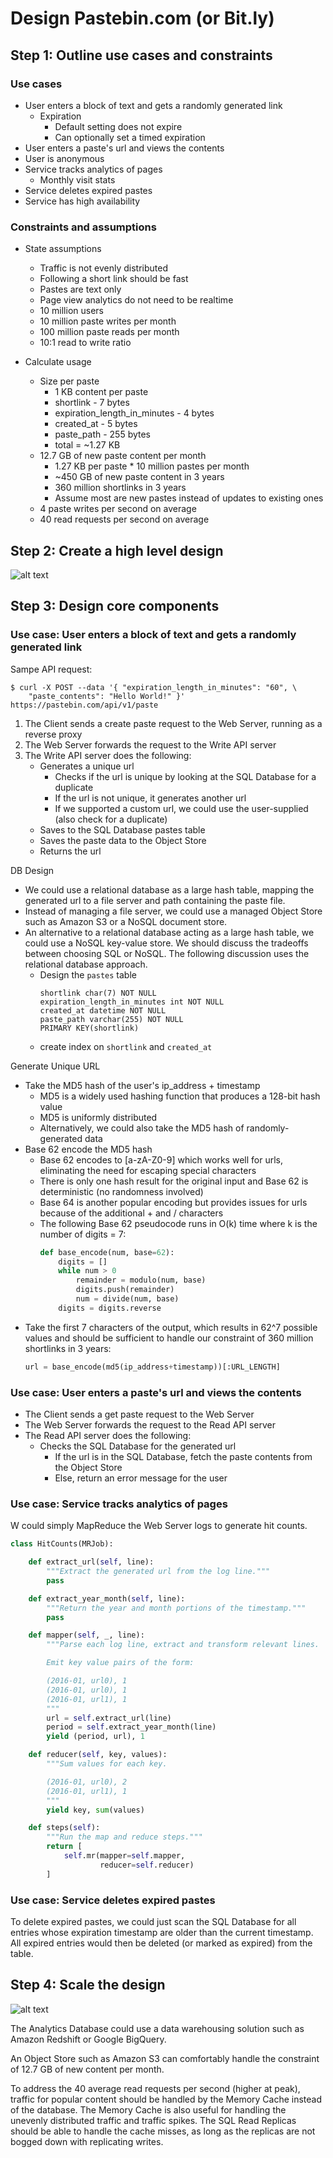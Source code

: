 # Design Pastebin.com (or Bit.ly)

## Step 1: Outline use cases and constraints
### Use cases
* User enters a block of text and gets a randomly generated link
    * Expiration
        * Default setting does not expire
        * Can optionally set a timed expiration
* User enters a paste's url and views the contents
* User is anonymous
* Service tracks analytics of pages
    * Monthly visit stats
* Service deletes expired pastes
* Service has high availability

### Constraints and assumptions
* State assumptions
    * Traffic is not evenly distributed
    * Following a short link should be fast
    * Pastes are text only
    * Page view analytics do not need to be realtime
    * 10 million users
    * 10 million paste writes per month
    * 100 million paste reads per month
    * 10:1 read to write ratio

* Calculate usage
    * Size per paste
        * 1 KB content per paste
        * shortlink - 7 bytes
        * expiration_length_in_minutes - 4 bytes
        * created_at - 5 bytes
        * paste_path - 255 bytes
        * total = ~1.27 KB
    * 12.7 GB of new paste content per month
        * 1.27 KB per paste * 10 million pastes per month
        * ~450 GB of new paste content in 3 years
        * 360 million shortlinks in 3 years
        * Assume most are new pastes instead of updates to existing ones
    * 4 paste writes per second on average
    * 40 read requests per second on average

## Step 2: Create a high level design
![alt text](high_level_design.png) <br />

## Step 3: Design core components
### Use case: User enters a block of text and gets a randomly generated link
Sampe API request:
```
$ curl -X POST --data '{ "expiration_length_in_minutes": "60", \
    "paste_contents": "Hello World!" }' https://pastebin.com/api/v1/paste
```

1. The Client sends a create paste request to the Web Server, running as a reverse proxy
2. The Web Server forwards the request to the Write API server
3. The Write API server does the following:
    * Generates a unique url
        * Checks if the url is unique by looking at the SQL Database for a duplicate
        * If the url is not unique, it generates another url
        * If we supported a custom url, we could use the user-supplied (also check for a duplicate)
    * Saves to the SQL Database pastes table
    * Saves the paste data to the Object Store
    * Returns the url

DB Design
* We could use a relational database as a large hash table, mapping the generated url to a file server and path containing the paste file.
* Instead of managing a file server, we could use a managed Object Store such as Amazon S3 or a NoSQL document store.
* An alternative to a relational database acting as a large hash table, we could use a NoSQL key-value store. We should discuss the tradeoffs between choosing SQL or NoSQL. The following discussion uses the relational database approach.
    * Design the `pastes` table
        ```
        shortlink char(7) NOT NULL
        expiration_length_in_minutes int NOT NULL
        created_at datetime NOT NULL
        paste_path varchar(255) NOT NULL
        PRIMARY KEY(shortlink)
        ```
    * create index on `shortlink` and `created_at`

Generate Unique URL
* Take the MD5 hash of the user's ip_address + timestamp
    * MD5 is a widely used hashing function that produces a 128-bit hash value
    * MD5 is uniformly distributed
    * Alternatively, we could also take the MD5 hash of randomly-generated data
* Base 62 encode the MD5 hash
    * Base 62 encodes to [a-zA-Z0-9] which works well for urls, eliminating the need for escaping special characters
    * There is only one hash result for the original input and Base 62 is deterministic (no randomness involved)
    * Base 64 is another popular encoding but provides issues for urls because of the additional + and / characters
    * The following Base 62 pseudocode runs in O(k) time where k is the number of digits = 7:
        ```python
        def base_encode(num, base=62):
            digits = []
            while num > 0
                remainder = modulo(num, base)
                digits.push(remainder)
                num = divide(num, base)
            digits = digits.reverse
        ```
* Take the first 7 characters of the output, which results in 62^7 possible values and should be sufficient to handle our constraint of 360 million shortlinks in 3 years:
    ```python
    url = base_encode(md5(ip_address+timestamp))[:URL_LENGTH]
    ```

### Use case: User enters a paste's url and views the contents
* The Client sends a get paste request to the Web Server
* The Web Server forwards the request to the Read API server
* The Read API server does the following:
    * Checks the SQL Database for the generated url
        * If the url is in the SQL Database, fetch the paste contents from the Object Store
        * Else, return an error message for the user

### Use case: Service tracks analytics of pages
W could simply MapReduce the Web Server logs to generate hit counts.
```python
class HitCounts(MRJob):

    def extract_url(self, line):
        """Extract the generated url from the log line."""
        pass

    def extract_year_month(self, line):
        """Return the year and month portions of the timestamp."""
        pass

    def mapper(self, _, line):
        """Parse each log line, extract and transform relevant lines.

        Emit key value pairs of the form:

        (2016-01, url0), 1
        (2016-01, url0), 1
        (2016-01, url1), 1
        """
        url = self.extract_url(line)
        period = self.extract_year_month(line)
        yield (period, url), 1

    def reducer(self, key, values):
        """Sum values for each key.

        (2016-01, url0), 2
        (2016-01, url1), 1
        """
        yield key, sum(values)

    def steps(self):
        """Run the map and reduce steps."""
        return [
            self.mr(mapper=self.mapper,
                    reducer=self.reducer)
        ]

```

### Use case: Service deletes expired pastes
To delete expired pastes, we could just scan the SQL Database for all entries whose expiration timestamp are older than the current timestamp. All expired entries would then be deleted (or marked as expired) from the table.

## Step 4: Scale the design
![alt text](scale_design.png) <br />

The Analytics Database could use a data warehousing solution such as Amazon Redshift or Google BigQuery.

An Object Store such as Amazon S3 can comfortably handle the constraint of 12.7 GB of new content per month.

To address the 40 average read requests per second (higher at peak), traffic for popular content should be handled by the Memory Cache instead of the database. The Memory Cache is also useful for handling the unevenly distributed traffic and traffic spikes. The SQL Read Replicas should be able to handle the cache misses, as long as the replicas are not bogged down with replicating writes.